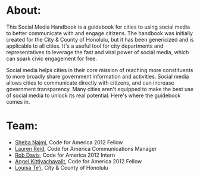 <h1>About:</h1> 
<p>This Social Media Handbook is a guidebook for cities to using social media to better communicate with and engage citizens. The handbook was initially created for the City & County of Honolulu, but it has been genericized and is applicable to all cities. It's a useful tool for city departments and representatives to leverage the fast and viral power of social media, which can spark civic engagement for free. </p>

<p>Social media helps cities in their core mission of reaching more constituents to more broadly share government information and activities. Social media allows cities to communicate directly with citizens, and can increase government transparency. Many cities aren't equipped to make the best use of social media to unlock its real potential. Here's where the guidebook comes in.</p>

<h1>Team:</h1>
<ul><li><a href="http://codeforamerica.org/author/sheba/">Sheba Najmi</a>, Code for America 2012 Fellow</li>
<li><a href="http://codeforamerica.org/author/lr/">Lauren Reid</a>, Code for America Communications Manager</li>
<li><a href="http://codeforamerica.org/author/rob-davis">Rob Davis</a>, Code for America 2012 Intern</li>
<li><a href="http://codeforamerica.org/author/angel/">Angel Kittiyachavalit</a>, Code for America 2012 Fellow</li>
<li><a href="https://twitter.com/KiwiDiva">Louisa Te'i</a>, City & County of Honolulu</li></ul>